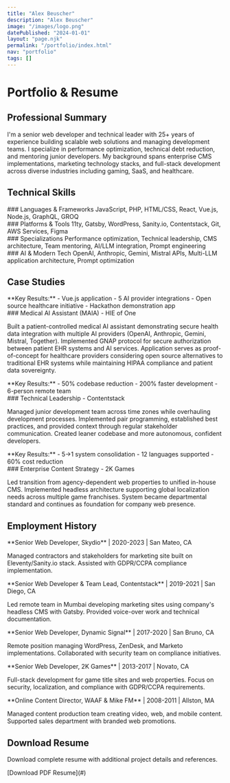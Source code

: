 ```yaml
---
title: "Alex Beuscher"
description: "Alex Beuscher"
image: "/images/logo.png"
datePublished: "2024-01-01"
layout: "page.njk"
permalink: "/portfolio/index.html"
nav: "portfolio"
tags: []
---
```


# Portfolio & Resume

<div class="hero-section">
<div class="summary-content">

## Professional Summary

I'm a senior web developer and technical leader with 25+ years of experience building scalable web solutions and managing development teams. I specialize in performance optimization, technical debt reduction, and mentoring junior developers. My background spans enterprise CMS implementations, marketing technology stacks, and full-stack development across diverse industries including gaming, SaaS, and healthcare.

</div>
<div class="headshot">
<!-- Professional headshot image goes here -->
</div>
</div>

<div class="skills-grid">

## Technical Skills

<div class="skill-category">
### Languages & Frameworks
JavaScript, PHP, HTML/CSS, React, Vue.js, Node.js, GraphQL, GROQ
</div>

<div class="skill-category">
### Platforms & Tools
11ty, Gatsby, WordPress, Sanity.io, Contentstack, Git, AWS Services, Figma
</div>

<div class="skill-category">
### Specializations
Performance optimization, Technical leadership, CMS architecture, Team mentoring, AI/LLM integration, Prompt engineering
</div>

<div class="skill-category">
### AI & Modern Tech
OpenAI, Anthropic, Gemini, Mistral APIs, Multi-LLM application architecture, Prompt optimization
</div>

</div>

<div class="case-studies">

## Case Studies

<div class="case-study">
<div class="case-metrics">
**Key Results:**
- Vue.js application
- 5 AI provider integrations
- Open source healthcare initiative
- Hackathon demonstration app
</div>
<div class="case-content">
### Medical AI Assistant (MAIA) - HIE of One

Built a patient-controlled medical AI assistant demonstrating secure health data integration with multiple AI providers (OpenAI, Anthropic, Gemini, Mistral, Together). Implemented GNAP protocol for secure authorization between patient EHR systems and AI services. Application serves as proof-of-concept for healthcare providers considering open source alternatives to traditional EHR systems while maintaining HIPAA compliance and patient data sovereignty.

</div>
</div>

<div class="case-study">
<div class="case-metrics">
**Key Results:**
- 50% codebase reduction
- 200% faster development
- 6-person remote team
</div>
<div class="case-content">
### Technical Leadership - Contentstack

Managed junior development team across time zones while overhauling development processes. Implemented pair programming, established best practices, and provided context through regular stakeholder communication. Created leaner codebase and more autonomous, confident developers.

</div>
</div>

<div class="case-study">
<div class="case-metrics">
**Key Results:**
- 5→1 system consolidation
- 12 languages supported
- 60% cost reduction
</div>
<div class="case-content">
### Enterprise Content Strategy - 2K Games

Led transition from agency-dependent web properties to unified in-house CMS. Implemented headless architecture supporting global localization needs across multiple game franchises. System became departmental standard and continues as foundation for company web presence.

</div>
</div>

</div>

<div class="employment-history">

## Employment History

<div class="job">
**Senior Web Developer, Skydio** | 2020-2023 | San Mateo, CA

Managed contractors and stakeholders for marketing site built on Eleventy/Sanity.io stack. Assisted with GDPR/CCPA compliance implementation.

</div>

<div class="job">
**Senior Web Developer & Team Lead, Contentstack** | 2019-2021 | San Diego, CA

Led remote team in Mumbai developing marketing sites using company's headless CMS with Gatsby. Provided voice-over work and technical documentation.

</div>

<div class="job">
**Senior Web Developer, Dynamic Signal** | 2017-2020 | San Bruno, CA

Remote position managing WordPress, ZenDesk, and Marketo implementations. Collaborated with security team on compliance initiatives.

</div>

<div class="job">
**Senior Web Developer, 2K Games** | 2013-2017 | Novato, CA

Full-stack development for game title sites and web properties. Focus on security, localization, and compliance with GDPR/CCPA requirements.

</div>

<div class="job">
**Online Content Director, WAAF & Mike FM** | 2008-2011 | Allston, MA

Managed content production team creating video, web, and mobile content. Supported sales department with branded web promotions.

</div>

</div>

<div class="resume-download">

## Download Resume

Download complete resume with additional project details and references.

<div class="download-button">
[Download PDF Resume](#)
</div>

</div>
